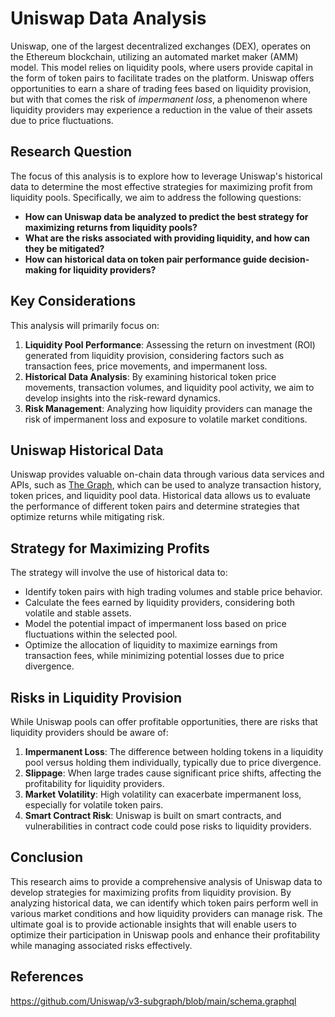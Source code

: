 # Uniswap Data Analysis

Uniswap, one of the largest decentralized exchanges (DEX), operates on the Ethereum blockchain, utilizing an automated market maker (AMM) model. This model relies on liquidity pools, where users provide capital in the form of token pairs to facilitate trades on the platform. Uniswap offers opportunities to earn a share of trading fees based on liquidity provision, but with that comes the risk of *impermanent loss*, a phenomenon where liquidity providers may experience a reduction in the value of their assets due to price fluctuations.

## Research Question
The focus of this analysis is to explore how to leverage Uniswap's historical data to determine the most effective strategies for maximizing profit from liquidity pools. Specifically, we aim to address the following questions:
- **How can Uniswap data be analyzed to predict the best strategy for maximizing returns from liquidity pools?**
- **What are the risks associated with providing liquidity, and how can they be mitigated?**
- **How can historical data on token pair performance guide decision-making for liquidity providers?**

## Key Considerations
This analysis will primarily focus on:
1. **Liquidity Pool Performance**: Assessing the return on investment (ROI) generated from liquidity provision, considering factors such as transaction fees, price movements, and impermanent loss.
2. **Historical Data Analysis**: By examining historical token price movements, transaction volumes, and liquidity pool activity, we aim to develop insights into the risk-reward dynamics.
3. **Risk Management**: Analyzing how liquidity providers can manage the risk of impermanent loss and exposure to volatile market conditions.

## Uniswap Historical Data
Uniswap provides valuable on-chain data through various data services and APIs, such as [The Graph](https://thegraph.com), which can be used to analyze transaction history, token prices, and liquidity pool data. Historical data allows us to evaluate the performance of different token pairs and determine strategies that optimize returns while mitigating risk.

## Strategy for Maximizing Profits
The strategy will involve the use of historical data to:
- Identify token pairs with high trading volumes and stable price behavior.
- Calculate the fees earned by liquidity providers, considering both volatile and stable assets.
- Model the potential impact of impermanent loss based on price fluctuations within the selected pool.
- Optimize the allocation of liquidity to maximize earnings from transaction fees, while minimizing potential losses due to price divergence.

## Risks in Liquidity Provision
While Uniswap pools can offer profitable opportunities, there are risks that liquidity providers should be aware of:
1. **Impermanent Loss**: The difference between holding tokens in a liquidity pool versus holding them individually, typically due to price divergence.
2. **Slippage**: When large trades cause significant price shifts, affecting the profitability for liquidity providers.
3. **Market Volatility**: High volatility can exacerbate impermanent loss, especially for volatile token pairs.
4. **Smart Contract Risk**: Uniswap is built on smart contracts, and vulnerabilities in contract code could pose risks to liquidity providers.

## Conclusion
This research aims to provide a comprehensive analysis of Uniswap data to develop strategies for maximizing profits from liquidity provision. By analyzing historical data, we can identify which token pairs perform well in various market conditions and how liquidity providers can manage risk. The ultimate goal is to provide actionable insights that will enable users to optimize their participation in Uniswap pools and enhance their profitability while managing associated risks effectively.

## References
https://github.com/Uniswap/v3-subgraph/blob/main/schema.graphql

